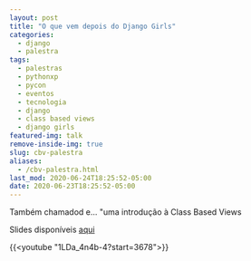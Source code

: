 ```yaml
---
layout: post
title: "O que vem depois do Django Girls"
categories:
  - django
  - palestra
tags:
  - palestras
  - pythonxp
  - pycon
  - eventos
  - tecnologia
  - django
  - class based views
  - django girls
featured-img: talk
remove-inside-img: true
slug: cbv-palestra
aliases:
  - /cbv-palestra.html
last_mod: 2020-06-24T18:25:52-05:00
date: 2020-06-23T18:25:52-05:00
---
```


Também chamadod e... "uma introdução à Class Based Views

<!--more-->
Slides disponíveis [aqui](https://speakerdeck.com/leportella/o-que-vem-depois-do-django-girls-uma-introducao-as-class-based-views)

{{<youtube "1LDa_4n4b-4?start=3678">}}